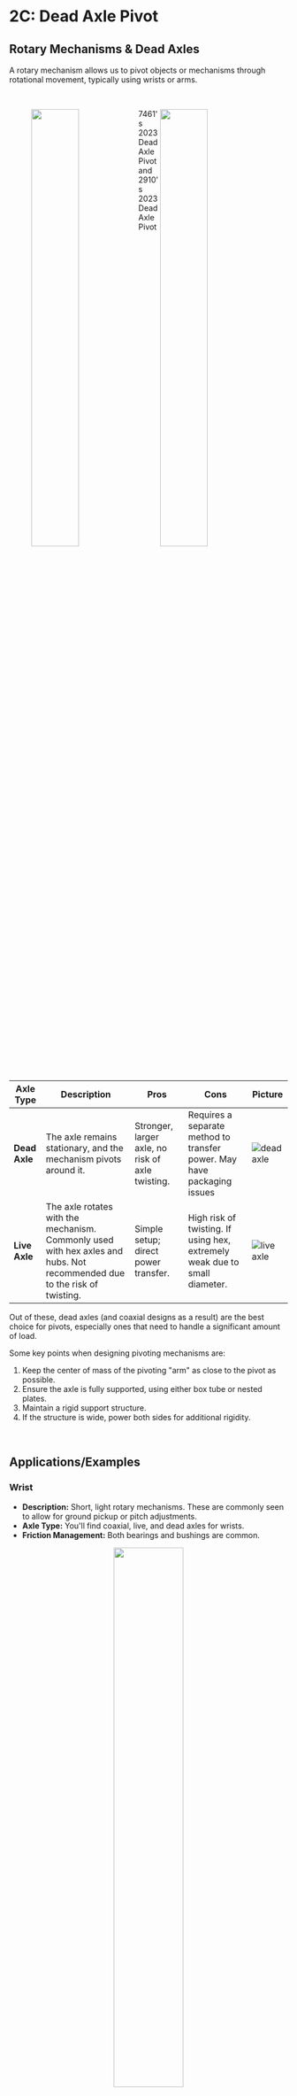 <style>
    .centeredImages {
        display: inline-block;
        margin-left: auto;
        margin-right: auto;
        height: 60px; 
    }
    details {
        font-size: 0.7rem !important;
    }    
    
    #wrapper{
    text-align:center;
    }

</style>

# 2C: Dead Axle Pivot

## Rotary Mechanisms & Dead Axles
A rotary mechanism allows us to pivot objects or mechanisms through rotational movement, typically using wrists or arms.

<br>
<figure><img align="left"  src="/img/design-guide/stage2-pivot/sushiPivot.webp" width="45%"><img align="right" src="/img/mechanism-examples/pivots/2910/2910pivotcropped.webp" width="45%"></figure>
<figcaption>7461's 2023 Dead Axle Pivot and 2910's 2023 Dead Axle Pivot</figcaption>
<br>

| **Axle Type** | **Description**  | **Pros**   | **Cons**  | **Picture** | 
|---------------|------------------------------------------------------------|--------------------------|-----------------------------------|------|
| **Dead Axle** | The axle remains stationary, and the mechanism pivots around it.   | Stronger, larger axle, no risk of axle twisting.| Requires a separate method to transfer power. May have packaging issues  | ![dead axle](\img\design-guide\stage2-pivot\dead-axle-side.webp)
| **Live Axle** | The axle rotates with the mechanism. Commonly used with hex axles and hubs. Not recommended due to the risk of twisting.| Simple setup; direct power transfer.  | High risk of twisting. If using hex, extremely weak due to small diameter. | ![live axle](\img\design-guide\stage2-pivot\live-axle-8033-alpha.webp)

Out of these, dead axles (and coaxial designs as a result) are the best choice for pivots, especially ones that need to handle a significant amount of load.

Some key points when designing pivoting mechanisms are: 

1. Keep the center of mass of the pivoting "arm" as close to the pivot as possible.
2. Ensure the axle is fully supported, using either box tube or nested plates.
3. Maintain a rigid support structure.
4. If the structure is wide, power both sides for additional rigidity.

<br>

## Applications/Examples

### Wrist
- **Description:** Short, light rotary mechanisms. These are commonly seen to allow for ground pickup or pitch adjustments.
- **Axle Type:** You'll find coaxial, live, and dead axles for wrists. 
- **Friction Management:** Both bearings and bushings are common. 
<center><img src="\img\design-guide\stage2-pivot\973-wrist.webp" width="50%"></center>

### Large Pivots
- **Description:** Include pink arms, pivoting elevators, and large arms.
- **Axle Type:** Dead axle is preferred; consider using 35 chain for heavy loads.
- **Friction Management:** Bushings are more common, though thin x contact bearings are used occasionally.
<center><img src="\img\design-guide\stage2-pivot\2910-pivot.webp" width="50%"></center>

### High Load Short Pivot
- **Description:** Pivots full mechanisms such as a shooter to adjust shot angle.
- **Axle Type:** Dead axle recommended with bearings or bushings.
- **Power Transmission:** Rack and pinion are gaining popularity.
<center><img src="\img\design-guide\stage2-pivot\citrus-pivot.webp" width="50%"></center>

<br>

## Project

This stage's project is a simple dead axle pivot, not for any specific game or in a specific context, but one that teaches concepts that would allow one to apply it to any rotary mechanism.

<center><img src="/img/design-guide/stage2-pivot/Top Level Pivot.webp" width="70%"></center>

The reference is provided in [**this document**](https://cad.onshape.com/documents/f781e567eaf7542338c1c0fe/w/168c72076cea4a10ae424f16/e/b3ca833c47e02e056cc1609f?renderMode=0&uiState=66c67dcad558b60d99f98938). Model a copy of it in your own document. Related mechanism design concepts, decisions made for this design, and a basic guide are all provided below.

### Requirements
- **Reduction:** Use Max planetaries.
- **Chain:** Utilize 25 chain with a large sprocket reduction.
- **Axle:** Use 7/8 inch tube for the dead axle and ensure proper support.

### Engineering Concepts & Decisions

The following sections describe the intentions and concepts behind the design of the pivot you will be copying. This helps integrate functional mechanism design with the differing CAD concepts for each mechanism for a complete lesson.

??? Concept "Strength"

    The primary considerations for the strength of a pivot are the rigidity (resistance to bending) and resistance to twisting. Dead axles provide superior strength to live axles due to the way they don't transmit any load and can be fastened to the rest of the structure. Larger round tube (such as 3/4" and 7/8" diameter) is preferred to 1/2" hex for its strength-to-weight ratio and resistance to twisting.

??? Concept "Friction"

    Friction must be minimized since the mechanism pivots around the axle. This can be done using either bushings or bearings. Bushings can handle higher loads at lower speeds, while bearings are more suited for higher speeds and lower loads, but larger bearings can be used for large dead axles. Bushings are used for this dead axle example because they package well, are suitable for the low speeds and potential higher loads of an arm, and it is easy to source ones made specifically for sprockets and tube from FRC vendors.

    <div id="wrapper">
        <img id="centeredImages" border="0" src="/img/design-guide/stage2-pivot/wcpbushing.webp"  width="30%">
        <img id="centeredImages" border="0" src="/img/design-guide/stage2-pivot/xcontact.webp" width="30%">
    <figcaption>A stepped bushing and a large x contact bearing sometimes used for large dead axles.</figcaption>
    </div>

??? Concept "Power Transmission"

    Sprocket and chain is used for transmitting power due to the load rating for chain and extremely low chance of it slipping. Using large sprockets bolted to the mechanism helps reduce backlash and increase load capacity, while ensuring that the axle remains a dead axle. Torque is transmitted directly to the rotating mechanism from the sprocket, while the entire thing only uses the axle as a structural member to rotate on.

    <br>
    <figure>
    <img src="\img\design-guide\stage2-pivot\power-example.webp" alt="Power Example" width="60%">
    <figcaption> A chain and Sprocket</figcaption>
    </figure>
    <br>

??? Concept "Tensioning"

    To accommodate chain stretch over the course of a season and reduce backlash, an active tensioning system is required. If enough chain length is available, **inline tensioners** such as turnbuckles and Spartan tensioners are the simplest way to tension the chain. If there isn't enough space for an inline tensioner (if the chain moves too much, the tensioner might run into either of the sprockets), other methods, such as moving the position of one of the sprockets with a sliding or rotating gearbox or stage, may be used. 

    <div id="wrapper">
        <img id="centeredImages" border="0" src="/img/design-guide/stage2-pivot/turnbuckle.webp" width="30%">
        <img id="centeredImages" border="0" src="/img/design-guide/stage2-pivot/spartan_tensioner.webp" width="30%">
    <figcaption>Two types of inline tensioners, a turnbuckle and a Spartan tensioner</figcaption>
    </div>

    For this design, enough chain length was provided for a simple inline spartan tensioner to work well.


??? Concept "Other Sources of Backlash"

    Especially for pivots, which you want to make as rigid as possible for better control, you want to take steps to reduce the backlash as much as possible.

    | **Source**        | **Details**  | **Solution**  |
    |-------------------|---------------------------------------------------------------|-----------------------------------------------------------------------------------------------|
    | **Hex Interfaces**| Gaps in hex to hex hole interfaces create backlash. | Use shim tape to reduce gaps.  |
    | **Sprocket Clocking** | Ensure correct alignment of sprockets to prevent uneven movement.   | Align notches on both sides. |
    | **Mounting Slop** | Loose bolt-to-hole interfaces can introduce slop.  | Use proper bolting and strong spacers. |
    | **Reduction Stages**| More stages increase backlash. | Keep stages to 3 or fewer for optimal performance.|

    Details on these solutions are gone over in [the design fundamentals page about designing for controllability](../../design-fundamentals/design-writeups/DFC.md).



<br>

### Master Sketch

The master sketch is very simple as it uses maxplanetaries for most of the reduction. 

1. Use the origin cube featurescript to insert the origin cube
2. Dimension the cross bar
3. Lay out the pivot location and driving sprocket position above the cross bar. Dimension a construction line between them a distance that will give enough chain length to use an inline tensioner.
4. Create construction circles to represent the pitch circles of both sprockets and the diameter of the motor.

<center><img src="/img/design-guide/stage2-pivot/pivotMasterSketch.webp" width="70%"></center>

### Part Studio

1. Create a mate connector on the pivot point of the master sketch, owned by the origin cube. This will be used in the top level assembly to define motion between the subassemblies.
2. Create the cross bar tubes
3. Create the pivot support plates
4. Create the chain and hex axle using featurescripts
5. Create the dead axle tube, spacer, and washer.
6. Create the tubes for the arm, including access holes for bolts.
7. Create the plate to space the sprocket off from the arm.
8. Name and give materials and appearances to all your parts

<center><img src="/img/design-guide/stage2-pivot/PivotPartStudio.webp" width="70%"></center>

!!! Note
    Keep in mind you should be creating folders for related features while modeling the mechanism! It's easier doing it throughout the process than saving all the clean-up for the end.

### Assembly

Because this subsystem contains a static part and a moving part, we want to separate them into rigid (no movement) assemblies, then combine them at the top level. This makes load times significantly less.

Create an assembly for the static parts, insert the parts and origin cube from the part studio with the green checkmark, and group them together. Fasten the origin cube to the origin. Add the rest of the parts from the part studio, MKCAD, and standard content, using replicate and patterns when you can.

<center><img src="/img/design-guide/stage2-pivot/Dead Axle Subassembly.webp" width="60%"></center>

Create an assembly for the arm portion of the mechanism and do the same thing as above to complete the assembly and make it rigid.

<center><img src="/img/design-guide/stage2-pivot/Arm Subassembly.webp" width="60%"></center>

!!! Tip
    Below is an example of the instance list of a rigid assembly. Notice the icon in the top left indicating it's rigid. You can tell what can still move in the assembly by a "degree of freedom" icon (3 arrows to indicate the 3 axis.)
    <center><img src="/img/design-guide/stage2-pivot/deadAxleInstanceList.webp" width="20%"></center>

Now create a top level assembly and insert the static assembly (fasten to the origin) and intake arm assembly. Create a revolute mate between the mate connectors from the origin cubes in both assemblies and add a limit to it. This completes the deadaxle pivot assembly.

<center><img src="/img/design-guide/stage2-pivot/Top Level Pivot.webp" width="70%"></center>

## Summary

You've completed Stage 2C! To summarize what you've learned in this stage:

- Different types of axle usage
- Principles of designing a good pivot
- Applications of pivots (wrists, arms)
- One way of tensioning chain
- Different sources of backlash in a power transmission
- How to model a subsystem with multiple moving parts using the origin cube

This mechanism being completed leads to many more mechanisms that have multiple moving parts. Most robots have at least one pivot, though each one can be designed differently depending on the use case and packaging. Each pivot has some things in common though: try to minimize backlash, use a dead axle (usually with chain), and it will obviously need a power transmission included. In the next stage, you'll apply very similar concepts to an intake with a pivot and several rollers.

<br>
